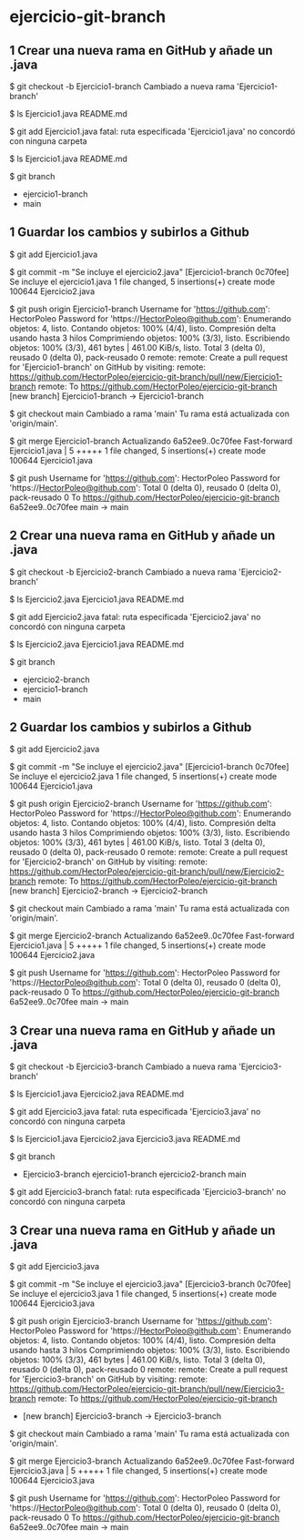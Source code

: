 # ejercicio-git-branch

## 1 Crear una nueva rama en GitHub y añade un .java
$ git checkout -b Ejercicio1-branch
Cambiado a nueva rama 'Ejercicio1-branch'

$ ls
Ejercicio1.java  README.md

$ git add Ejercicio1.java
fatal: ruta especificada 'Ejercicio1.java' no concordó con ninguna carpeta

$ ls
Ejercicio1.java README.md

$ git branch 
- ejercicio1-branch
- main
## 1 Guardar los cambios y subirlos a Github
$ git add Ejercicio1.java

$ git commit -m "Se incluye el ejercicio2.java"
[Ejercicio1-branch 0c70fee] Se incluye el ejercicio1.java
 1 file changed, 5 insertions(+)
 create mode 100644 Ejercicio2.java

$ git push origin Ejercicio1-branch
Username for 'https://github.com': HectorPoleo
Password for 'https://HectorPoleo@github.com': 
Enumerando objetos: 4, listo.
Contando objetos: 100% (4/4), listo.
Compresión delta usando hasta 3 hilos
Comprimiendo objetos: 100% (3/3), listo.
Escribiendo objetos: 100% (3/3), 461 bytes | 461.00 KiB/s, listo.
Total 3 (delta 0), reusado 0 (delta 0), pack-reusado 0
remote: 
remote: Create a pull request for 'Ejercicio1-branch' on GitHub by visiting:
remote:      https://github.com/HectorPoleo/ejercicio-git-branch/pull/new/Ejercicio1-branch
remote: 
To https://github.com/HectorPoleo/ejercicio-git-branch
[new branch]      Ejercicio1-branch -> Ejercicio1-branch

$ git checkout main
Cambiado a rama 'main'
Tu rama está actualizada con 'origin/main'.

$ git merge Ejercicio1-branch
Actualizando 6a52ee9..0c70fee
Fast-forward
 Ejercicio1.java | 5 +++++
 1 file changed, 5 insertions(+)
 create mode 100644 Ejercicio1.java

$ git push
Username for 'https://github.com': HectorPoleo
Password for 'https://HectorPoleo@github.com': 
Total 0 (delta 0), reusado 0 (delta 0), pack-reusado 0
To https://github.com/HectorPoleo/ejercicio-git-branch
   6a52ee9..0c70fee  main -> main

## 2 Crear una nueva rama en GitHub y añade un .java
$ git checkout -b Ejercicio2-branch
Cambiado a nueva rama 'Ejercicio2-branch'

$ ls
Ejercicio2.java Ejercicio1.java  README.md

$ git add Ejercicio2.java
fatal: ruta especificada 'Ejercicio2.java' no concordó con ninguna carpeta

$ ls
Ejercicio2.java Ejercicio1.java README.md

$ git branch 
- ejercicio2-branch
- ejercicio1-branch
- main
## 2 Guardar los cambios y subirlos a Github
$ git add Ejercicio2.java

$ git commit -m "Se incluye el ejercicio2.java"
[Ejercicio1-branch 0c70fee] Se incluye el ejercicio2.java
 1 file changed, 5 insertions(+)
 create mode 100644 Ejercicio1.java

$ git push origin Ejercicio2-branch
Username for 'https://github.com': HectorPoleo
Password for 'https://HectorPoleo@github.com': 
Enumerando objetos: 4, listo.
Contando objetos: 100% (4/4), listo.
Compresión delta usando hasta 3 hilos
Comprimiendo objetos: 100% (3/3), listo.
Escribiendo objetos: 100% (3/3), 461 bytes | 461.00 KiB/s, listo.
Total 3 (delta 0), reusado 0 (delta 0), pack-reusado 0
remote: 
remote: Create a pull request for 'Ejercicio2-branch' on GitHub by visiting:
remote:      https://github.com/HectorPoleo/ejercicio-git-branch/pull/new/Ejercicio2-branch
remote: 
To https://github.com/HectorPoleo/ejercicio-git-branch
[new branch]      Ejercicio2-branch -> Ejercicio2-branch

$ git checkout main
Cambiado a rama 'main'
Tu rama está actualizada con 'origin/main'.

$ git merge Ejercicio2-branch
Actualizando 6a52ee9..0c70fee
Fast-forward
 Ejercicio1.java | 5 +++++
 1 file changed, 5 insertions(+)
 create mode 100644 Ejercicio2.java

$ git push
Username for 'https://github.com': HectorPoleo
Password for 'https://HectorPoleo@github.com': 
Total 0 (delta 0), reusado 0 (delta 0), pack-reusado 0
To https://github.com/HectorPoleo/ejercicio-git-branch
   6a52ee9..0c70fee  main -> main

## 3 Crear una nueva rama en GitHub y añade un .java

$ git checkout -b Ejercicio3-branch
Cambiado a nueva rama 'Ejercicio3-branch'

$ ls
Ejercicio1.java  Ejercicio2.java  README.md

$ git add Ejercicio3.java
fatal: ruta especificada 'Ejercicio3.java' no concordó con ninguna carpeta

$ ls
Ejercicio1.java  Ejercicio2.java  Ejercicio3.java  README.md

$ git branch 
* Ejercicio3-branch
  ejercicio1-branch
  ejercicio2-branch
  main

$ git add Ejercicio3-branch
fatal: ruta especificada 'Ejercicio3-branch' no concordó con ninguna carpeta

## 3 Crear una nueva rama en GitHub y añade un .java

$ git add Ejercicio3.java

$ git commit -m "Se incluye el ejercicio3.java"
[Ejercicio3-branch 0c70fee] Se incluye el ejercicio3.java
 1 file changed, 5 insertions(+)
 create mode 100644 Ejercicio3.java

$ git push origin Ejercicio3-branch
Username for 'https://github.com': HectorPoleo
Password for 'https://HectorPoleo@github.com': 
Enumerando objetos: 4, listo.
Contando objetos: 100% (4/4), listo.
Compresión delta usando hasta 3 hilos
Comprimiendo objetos: 100% (3/3), listo.
Escribiendo objetos: 100% (3/3), 461 bytes | 461.00 KiB/s, listo.
Total 3 (delta 0), reusado 0 (delta 0), pack-reusado 0
remote: 
remote: Create a pull request for 'Ejercicio3-branch' on GitHub by visiting:
remote:      https://github.com/HectorPoleo/ejercicio-git-branch/pull/new/Ejercicio3-branch
remote: 
To https://github.com/HectorPoleo/ejercicio-git-branch
 * [new branch]      Ejercicio3-branch -> Ejercicio3-branch

$ git checkout main
Cambiado a rama 'main'
Tu rama está actualizada con 'origin/main'.

$ git merge Ejercicio3-branch
Actualizando 6a52ee9..0c70fee
Fast-forward
 Ejercicio3.java | 5 +++++
 1 file changed, 5 insertions(+)
 create mode 100644 Ejercicio3.java

$ git push
Username for 'https://github.com': HectorPoleo
Password for 'https://HectorPoleo@github.com': 
Total 0 (delta 0), reusado 0 (delta 0), pack-reusado 0
To https://github.com/HectorPoleo/ejercicio-git-branch
   6a52ee9..0c70fee  main -> main
